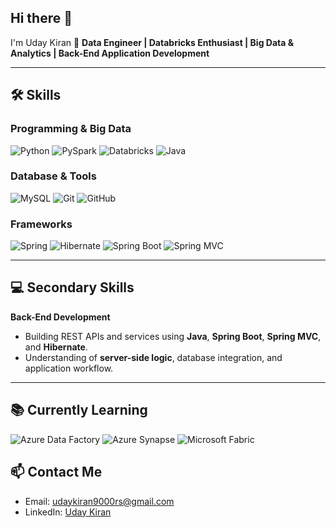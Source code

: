 ## Hi there 👋
I'm Uday Kiran 👋
**Data Engineer | Databricks Enthusiast | Big Data & Analytics | Back-End Application Development**

---

## 🛠️ Skills

### Programming & Big Data
![Python](https://img.shields.io/badge/-Python-FFD43B?style=flat&logo=python&logoColor=blue)
![PySpark](https://img.shields.io/badge/-PySpark-FF9900?style=flat&logo=apache-spark&logoColor=white)
![Databricks](https://img.shields.io/badge/-Databricks-FF0000?style=flat&logo=databricks&logoColor=white)
![Java](https://img.shields.io/badge/-Java-007396?style=flat&logo=java&logoColor=white)

### Database & Tools
![MySQL](https://img.shields.io/badge/-MySQL-4479A1?style=flat&logo=mysql&logoColor=white)
![Git](https://img.shields.io/badge/-Git-F05032?style=flat&logo=git&logoColor=white)
![GitHub](https://img.shields.io/badge/-GitHub-181717?style=flat&logo=github&logoColor=white)

### Frameworks
![Spring](https://img.shields.io/badge/-Spring-6DB33F?style=flat&logo=spring&logoColor=white)
![Hibernate](https://img.shields.io/badge/-Hibernate-59666C?style=flat&logo=hibernate&logoColor=white)
![Spring Boot](https://img.shields.io/badge/-Spring_Boot-6DB33F?style=flat&logo=spring&logoColor=white)
![Spring MVC](https://img.shields.io/badge/-Spring_MVC-6DB33F?style=flat&logo=spring&logoColor=white)

---

## 💻 Secondary Skills
**Back-End Development**
- Building REST APIs and services using **Java**, **Spring Boot**, **Spring MVC**, and **Hibernate**.  
- Understanding of **server-side logic**, database integration, and application workflow.  

---
## 📚 Currently Learning
![Azure Data Factory](https://img.shields.io/badge/-Azure_Data_Factory-0078D4?style=flat&logo=microsoft-azure&logoColor=white)
![Azure Synapse](https://img.shields.io/badge/-Azure_Synapse-0078D4?style=flat&logo=microsoft-azure&logoColor=white)
![Microsoft Fabric](https://img.shields.io/badge/-Microsoft_Fabric-0078D4?style=flat&logo=microsoft-azure&logoColor=white)


## 📫 Contact Me
- Email: [udaykiran9000rs@gmail.com](mailto:udaykiran9000rs@gmail.com)  
- LinkedIn: [Uday Kiran](https://www.linkedin.com/in/uday-kiran-krishnamurthy-0a0522280/)


<!--
**udaykiranuk30/udaykiranuk30** is a ✨ _special_ ✨ repository because its `README.md` (this file) appears on your GitHub profile.

Here are some ideas to get you started:

- 🔭 I’m currently working on ...
- 🌱 I’m currently learning ...
- 👯 I’m looking to collaborate on ...
- 🤔 I’m looking for help with ...
- 💬 Ask me about ...
- 📫 How to reach me: ...
- 😄 Pronouns: ...
- ⚡ Fun fact: ...
-->
